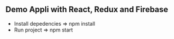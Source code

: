 ## Demo Appli with React, Redux and Firebase

- Install depedencies => npm install
- Run project => npm start
